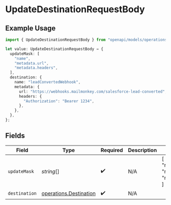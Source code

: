 # UpdateDestinationRequestBody

## Example Usage

```typescript
import { UpdateDestinationRequestBody } from "openapi/models/operations";

let value: UpdateDestinationRequestBody = {
  updateMask: [
    "name",
    "metadata.url",
    "metadata.headers",
  ],
  destination: {
    name: "leadConvertedWebhook",
    metadata: {
      url: "https://webhooks.mailmonkey.com/salesforce-lead-converted",
      headers: {
        "Authorization": "Bearer 1234",
      },
    },
  },
};
```

## Fields

| Field                                                            | Type                                                             | Required                                                         | Description                                                      | Example                                                          |
| ---------------------------------------------------------------- | ---------------------------------------------------------------- | ---------------------------------------------------------------- | ---------------------------------------------------------------- | ---------------------------------------------------------------- |
| `updateMask`                                                     | *string*[]                                                       | :heavy_check_mark:                                               | N/A                                                              | [<br/>"name",<br/>"metadata.url",<br/>"metadata.headers"<br/>]   |
| `destination`                                                    | [operations.Destination](../../models/operations/destination.md) | :heavy_check_mark:                                               | N/A                                                              |                                                                  |